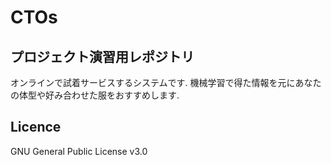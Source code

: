 # CTOs
## プロジェクト演習用レポジトリ
オンラインで試着サービスするシステムです.
機械学習で得た情報を元にあなたの体型や好み合わせた服をおすすめします.

## Licence 
<a herf="https://github.com/Tako64tako/CTOs/blob/main/LICENSE">GNU General Public License v3.0</a>

